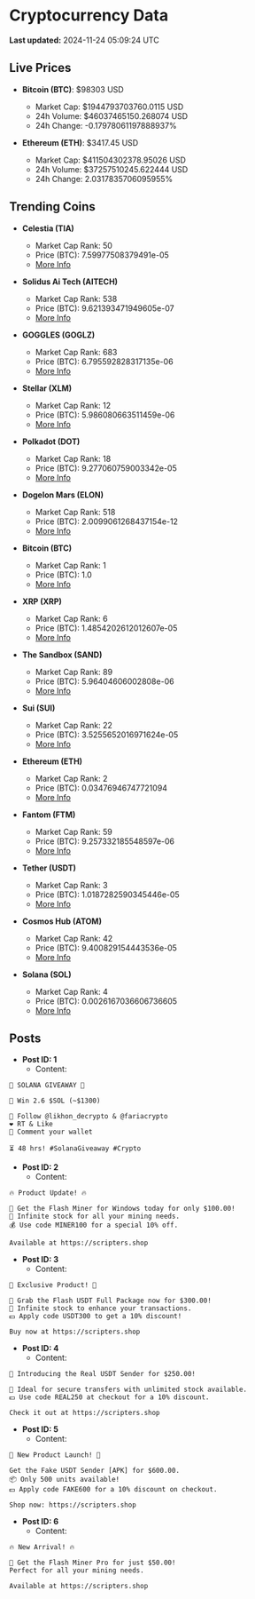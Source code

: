 # Cryptocurrency Data

**Last updated:** 2024-11-24 05:09:24 UTC

## Live Prices
- **Bitcoin (BTC)**: $98303 USD
  - Market Cap: $1944793703760.0115 USD
  - 24h Volume: $46037465150.268074 USD
  - 24h Change: -0.17978061197888937%

- **Ethereum (ETH)**: $3417.45 USD
  - Market Cap: $411504302378.95026 USD
  - 24h Volume: $37257510245.622444 USD
  - 24h Change: 2.0317835706095955%

## Trending Coins
- **Celestia (TIA)**
  - Market Cap Rank: 50
  - Price (BTC): 7.59977508379491e-05
  - [More Info](https://www.coingecko.com/en/coins/celestia)

- **Solidus Ai Tech (AITECH)**
  - Market Cap Rank: 538
  - Price (BTC): 9.621393471949605e-07
  - [More Info](https://www.coingecko.com/en/coins/solidus-ai-tech)

- **GOGGLES (GOGLZ)**
  - Market Cap Rank: 683
  - Price (BTC): 6.795592828317135e-06
  - [More Info](https://www.coingecko.com/en/coins/goggles)

- **Stellar (XLM)**
  - Market Cap Rank: 12
  - Price (BTC): 5.986080663511459e-06
  - [More Info](https://www.coingecko.com/en/coins/stellar)

- **Polkadot (DOT)**
  - Market Cap Rank: 18
  - Price (BTC): 9.277060759003342e-05
  - [More Info](https://www.coingecko.com/en/coins/polkadot)

- **Dogelon Mars (ELON)**
  - Market Cap Rank: 518
  - Price (BTC): 2.0099061268437154e-12
  - [More Info](https://www.coingecko.com/en/coins/dogelon-mars)

- **Bitcoin (BTC)**
  - Market Cap Rank: 1
  - Price (BTC): 1.0
  - [More Info](https://www.coingecko.com/en/coins/bitcoin)

- **XRP (XRP)**
  - Market Cap Rank: 6
  - Price (BTC): 1.4854202612012607e-05
  - [More Info](https://www.coingecko.com/en/coins/xrp)

- **The Sandbox (SAND)**
  - Market Cap Rank: 89
  - Price (BTC): 5.96404606002808e-06
  - [More Info](https://www.coingecko.com/en/coins/the-sandbox)

- **Sui (SUI)**
  - Market Cap Rank: 22
  - Price (BTC): 3.5255652016971624e-05
  - [More Info](https://www.coingecko.com/en/coins/sui)

- **Ethereum (ETH)**
  - Market Cap Rank: 2
  - Price (BTC): 0.03476946747721094
  - [More Info](https://www.coingecko.com/en/coins/ethereum)

- **Fantom (FTM)**
  - Market Cap Rank: 59
  - Price (BTC): 9.257332185548597e-06
  - [More Info](https://www.coingecko.com/en/coins/fantom)

- **Tether (USDT)**
  - Market Cap Rank: 3
  - Price (BTC): 1.0187282590345446e-05
  - [More Info](https://www.coingecko.com/en/coins/tether)

- **Cosmos Hub (ATOM)**
  - Market Cap Rank: 42
  - Price (BTC): 9.400829154443536e-05
  - [More Info](https://www.coingecko.com/en/coins/cosmos-hub)

- **Solana (SOL)**
  - Market Cap Rank: 4
  - Price (BTC): 0.0026167036606736605
  - [More Info](https://www.coingecko.com/en/coins/solana)

## Posts
- **Post ID: 1**
  - Content:
```
🚀 SOLANA GIVEAWAY 🚀

🎁 Win 2.6 $SOL (~$1300)

🤝 Follow @likhon_decrypto & @fariacrypto
❤️ RT & Like
💬 Comment your wallet

⏳ 48 hrs! #SolanaGiveaway #Crypto
```

- **Post ID: 2**
  - Content:
```
🔥 Product Update! 🔥

🚀 Get the Flash Miner for Windows today for only $100.00!
🔋 Infinite stock for all your mining needs.
💰 Use code MINER100 for a special 10% off.

Available at https://scripters.shop
```

- **Post ID: 3**
  - Content:
```
🎁 Exclusive Product! 🎁

💸 Grab the Flash USDT Full Package now for $300.00!
🎉 Infinite stock to enhance your transactions.
💵 Apply code USDT300 to get a 10% discount!

Buy now at https://scripters.shop
```

- **Post ID: 4**
  - Content:
```
💎 Introducing the Real USDT Sender for $250.00!

💼 Ideal for secure transfers with unlimited stock available.
💵 Use code REAL250 at checkout for a 10% discount.

Check it out at https://scripters.shop
```

- **Post ID: 5**
  - Content:
```
🚀 New Product Launch! 🚀

Get the Fake USDT Sender [APK] for $600.00.
📦 Only 500 units available!
💵 Apply code FAKE600 for a 10% discount on checkout.

Shop now: https://scripters.shop
```

- **Post ID: 6**
  - Content:
```
🔥 New Arrival! 🔥

💸 Get the Flash Miner Pro for just $50.00!
Perfect for all your mining needs.

Available at https://scripters.shop
```

